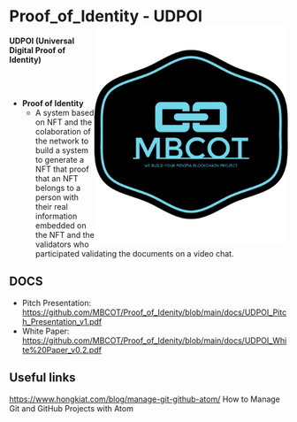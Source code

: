 # Proof_of_Identity - UDPOI <img src="logo_blue.png" width="350" title="Universal Digital Proof of Identity" alt="Universal Digital Proof of Identity" align="right">
**UDPOI (Universal Digital Proof of Identity)**

<br/><br/>
- **Proof of Identity**
  - A system based on NFT and the colaboration of the network to build a system to generate a NFT that proof that an NFT belongs to a person with their real information embedded on the NFT and the validators who participated validating the documents on a video chat.

## DOCS

- Pitch Presentation: <https://github.com/MBCOT/Proof_of_Idenity/blob/main/docs/UDPOI_Pitch_Presentation_v1.pdf>
- White Paper: <https://github.com/MBCOT/Proof_of_Idenity/blob/main/docs/UDPOI_White%20Paper_v0.2.pdf>


## Useful links
https://www.hongkiat.com/blog/manage-git-github-atom/
How to Manage Git and GitHub Projects with Atom
